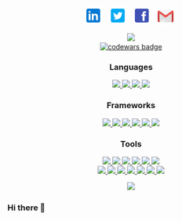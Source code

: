 <!--![header img here](./images/header.png)-->

<p align="center">
<!-- I have a theory that GitHub does not support the ability to open a link in a new tab. I could only find evidence that it is not possible. -->
<a href="https://www.linkedin.com/in/mdomeck/" target="_blank" rel="noopener noreferrer"><img height="38" src="./images/linkedin.png"></a>&nbsp;&nbsp;
<a href="https://twitter.com/MeghanDomeck" target="_blank" rel="noopener noreferrer"><img height="38" src="./images/twitter.png"></a>&nbsp;&nbsp;
<a href="https://www.facebook.com/meghandomeck/" target="_blank" rel="noopener noreferrer"><img height="38" src="./images/facebook.png"></a>&nbsp;&nbsp;
<a href="mailto:domeckmeghan@gmail.com" target="_blank" rel="noopener noreferrer"><img height="35" src="./images/gmail.png"></a>&nbsp;&nbsp;
<!--<a href="https://dev.to/hexxking" target="_blank" rel="noopener noreferrer"><img height="35" src="./images/dev.png"></a>&nbsp;&nbsp;-->
</p>
<p align="center">
  <img src = "https://github-readme-stats.vercel.app/api?username=mdomeck&show_icons=true&theme=onedark"><br>
   <a target="_blank" href="https://www.codewars.com/users/mdomeck"><img src="https://www.codewars.com/users/mdomeck/badges/large" alt="codewars badge" /></a>
  
<h3 align="center" id="Lang">Languages</h3>
<p align="center">
  <a href = "#Lang">
    <img src = "https://img.shields.io/badge/-Java-5382a1?style=flat&logo=java&logoColor=f8a520">
    <img src = "https://img.shields.io/badge/-JavaScript-323330?style=flat&logo=javascript&logoColor=f0db4f">
    <img src = "https://img.shields.io/badge/-HTML5-E34F26?style=flat&logo=html5&logoColor=white">
    <img src = "https://img.shields.io/badge/-CSS3-1572B6?style=flat&logo=css3&logoColor=white"></a>   
<h3 align="center">Frameworks</h3>
<p align="center">
  <a href="#Lang">
    <img src="https://img.shields.io/badge/jQuery%20-%230769AD.svg?style=flat&logo=jquery&logoColor=00c8ff">
    <img src="https://img.shields.io/badge/Bootstrap%20-%23563d7C.svg?style=flat&logo=bootstrap&logoColor=00c8ff">
    <img src="https://img.shields.io/badge/-Express.js-787878?style=flat">
    <img src="https://img.shields.io/badge/Spring-%6db33f.svg?style=flat&logo=Spring&logoColor=white">  
    <img src="http://img.shields.io/badge/-React-000000?style=flat&logo=react&color=5684FD">
    <img src="http://img.shields.io/badge/-Amplify-000000?style=flat&logo=aws-amplify"></a>
<h3 align="center">Tools</h3>
<p align="center">
  <a href="#Lang">
    <img src="http://img.shields.io/badge/-Github-000000?style=flat&logo=github&logoColor=FFFFFF">
    <img src="http://img.shields.io/badge/-VS%20Code-0078d7?style=flat&logo=visual%20studio%20code&logoColor=white">
    <img src="http://img.shields.io/badge/-Visual%20Studio-e2daf1?style=flat&logo=visual%20studio&logoColor=5d2b90">
    <img src="http://img.shields.io/badge/-IntelliJ-000000?style=flat&logo=jetbrains&logoColor=white"> 
    <img src="https://img.shields.io/badge/Android Studio-073042.svg?style=flat&logo=android&logoColor=3ddc84">
    <img src="https://img.shields.io/badge/-Node.js-3C873A?style=flat&logo=Node.js&logoColor=white">
    <br>
    <img src="http://img.shields.io/badge/-Heroku-430098?style=flat&logo=heroku&logoColor=white">
    <img src="https://img.shields.io/badge/AWS%20-232F3E.svg?style=flat&logo=amazon&logoColor=FEBD69">
    <img src="https://img.shields.io/badge/Firebase-232F3E.svg?style=flat&logo=firebase&logoColor=Ffa611">
    <img src="https://img.shields.io/badge/SQL-f29111?style=flat&logo=SQL&logoColor=00c8ff">
    <img src="https://img.shields.io/badge/GraphQL-000000?style=flat&logo=GraphQL&logoColor=e535ab">
    <img src="https://img.shields.io/badge/Postgres-585858.svg?style=flat&logo=postgresql&logoColor=00c8ff">
    <img src="https://img.shields.io/badge/Postman-ffffff.svg?style=flat&logo=postman&logoColor=EF5B25"></a>
  </p>

<p align="center">
  <img src="https://github-readme-stats.vercel.app/api/top-langs/?username=mdomeck&layout=compact&theme=nightowl&card_width=800">
  </p>
 

### Hi there 👋

<!--
**mdomeck/mdomeck** is a ✨ _special_ ✨ repository because its `README.md` (this file) appears on your GitHub profile.

Here are some ideas to get you started:

- 🔭 I’m currently working on ...
- 🌱 I’m currently learning ...
- 👯 I’m looking to collaborate on ...
- 🤔 I’m looking for help with ...
- 💬 Ask me about ...
- 📫 How to reach me: ...
- 😄 Pronouns: ...
- ⚡ Fun fact: ...
-->
